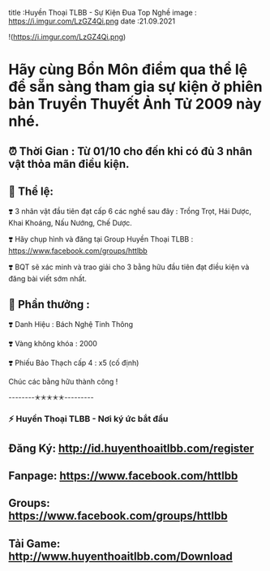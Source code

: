 title :Huyền Thoại TLBB - Sự Kiện Đua Top Nghề
image : https://i.imgur.com/LzGZ4Qi.png
date  :21.09.2021

!(https://i.imgur.com/LzGZ4Qi.png)

# Hãy cùng Bổn Môn điểm qua thể lệ để sẵn sàng tham gia sự kiện ở phiên bản Truyền Thuyết Ảnh Tử 2009 này nhé.

## ⏰ Thời Gian : Từ 01/10 cho đến khi có đủ 3 nhân vật thỏa mãn điều kiện.

## 🌾 Thể lệ:

❣️ 3 nhân vật đầu tiên đạt cấp 6 các nghề sau đây : Trồng Trọt, Hái Dược, Khai Khoáng, Nấu Nướng, Chế Dược.

❣️ Hãy chụp hình và đăng tại Group Huyền Thoại TLBB : https://www.facebook.com/groups/httlbb

❣️ BQT sẽ xác minh và trao giải cho 3 bằng hữu đầu tiên đạt điều kiện và đăng bài viết sớm nhất.

## 🎁 Phần thưởng :

❣️ Danh Hiệu : Bách Nghệ Tinh Thông

❣️ Vàng không khóa : 2000

❣️ Phiếu Bảo Thạch cấp 4 : x5 (cố định)

Chúc các bằng hữu thành công !

--------✭✭✭✭✭---------
### ⚡️ Huyền Thoại TLBB - Nơi ký ức bắt đầu

## Đăng Ký: http://id.huyenthoaitlbb.com/register

## Fanpage: https://www.facebook.com/httlbb

## Groups: https://www.facebook.com/groups/httlbb

## Tải Game: http://www.huyenthoaitlbb.com/Download
